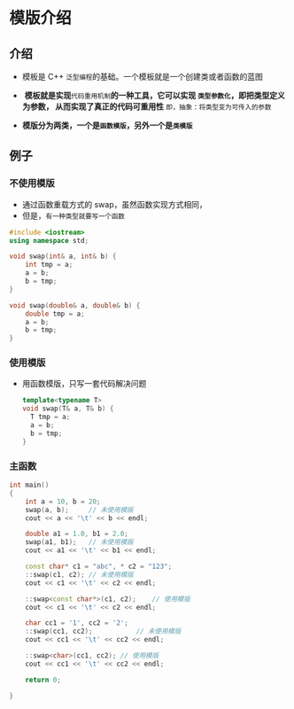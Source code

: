 # 模版介绍

## 介绍

- 模板是 C++ `泛型编程`的基础。一个模板就是一个创建类或者函数的蓝图

-  **模板就是实现**`代码重用机制`**的一种工具，它可以实现 `类型参数化`，即把类型定义为参数， 从而实现了真正的代码可重用性** `即，抽象：将类型变为可传入的参数`

- **模版分为两类，一个是`函数模版`，另外一个是`类模版`**

## 例子

### 不使用模版

- 通过函数重载方式的 swap，虽然函数实现方式相同，
- 但是，`有一种类型就要写一个函数`

```c++
#include <iostream>
using namespace std;

void swap(int& a, int& b) {
	int tmp = a;
	a = b;
	b = tmp;
}

void swap(double& a, double& b) {
	double tmp = a;
	a = b;
	b = tmp;
}
```

### 使用模版

- 用函数模版，只写一套代码解决问题

  ```C++
  template<typename T>
  void swap(T& a, T& b) {
  	T tmp = a;
  	a = b;
  	b = tmp;
  }
  ```

### 主函数

```C++
int main() 
{
	int a = 10, b = 20;
	swap(a, b);		// 未使用模版
	cout << a << '\t' << b << endl;

	double a1 = 1.0, b1 = 2.0;
	swap(a1, b1);	// 未使用模版
	cout << a1 << '\t' << b1 << endl;

	const char* c1 = "abc", * c2 = "123";
	::swap(c1, c2);	// 未使用模版
	cout << c1 << '\t' << c2 << endl;

	::swap<const char*>(c1, c2);	// 使用模版
	cout << c1 << '\t' << c2 << endl;

	char cc1 = '1', cc2 = '2';
	::swap(cc1, cc2);			// 未使用模版
	cout << cc1 << '\t' << cc2 << endl;

	::swap<char>(cc1, cc2);	// 使用模版
	cout << cc1 << '\t' << cc2 << endl;

	return 0;

}
```

